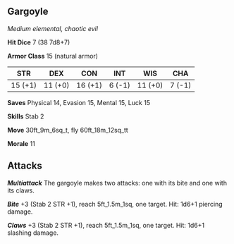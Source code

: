 ## Gargoyle

*Medium elemental, chaotic evil*

**Hit Dice** 7 (38 7d8+7)

**Armor Class** 15 (natural armor)

| STR     | DEX     | CON     | INT     | WIS     | CHA     |
|---------|---------|---------|---------|---------|---------|
| 15 (+1) | 11 (+0) | 16 (+1) |  6 (-1) | 11 (+0) |  7 (-1) |

**Saves** Physical 14, Evasion 15, Mental 15, Luck 15

**Skills** Stab 2

**Move** 30ft\_9m\_6sq\_t, fly 60ft\_18m\_12sq\_tt

**Morale** 11

## Attacks

***Multiattack*** The gargoyle makes two attacks: one with its bite and one with its claws.

***Bite*** +3 (Stab 2 STR +1), reach 5ft\_1.5m\_1sq, one target. Hit: 1d6+1 piercing damage.

***Claws*** +3 (Stab 2 STR +1), reach 5ft\_1.5m\_1sq, one target. Hit: 1d6+1 slashing damage.

